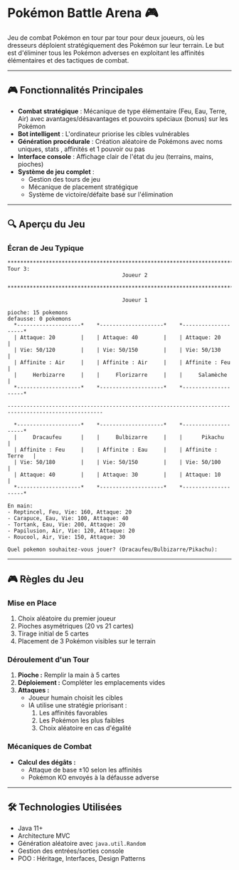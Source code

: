 # Pokémon Battle Arena 🎮

Jeu de combat Pokémon en tour par tour pour deux joueurs, où les dresseurs déploient stratégiquement des Pokémon sur leur terrain. Le but est d'éliminer tous les Pokémon adverses en exploitant les affinités élémentaires et des tactiques de combat.

---

## 🎮 Fonctionnalités Principales

- **Combat stratégique** : Mécanique de type élémentaire (Feu, Eau, Terre, Air) avec avantages/désavantages et pouvoirs spéciaux (bonus) sur les Pokémon
- **Bot intelligent** : L'ordinateur priorise les cibles vulnérables
- **Génération procédurale** : Création aléatoire de Pokémons avec noms uniques, stats , affinités et 1 pouvoir ou pas
- **Interface console** : Affichage clair de l'état du jeu (terrains, mains, pioches)
- **Système de jeu complet** : 
  - Gestion des tours de jeu
  - Mécanique de placement stratégique
  - Système de victoire/défaite basé sur l'élimination

---

## 🔍 Aperçu du Jeu

### Écran de Jeu Typique
```console
********************************************************************************
Tour 3:
                                    Joueur 2

********************************************************************************

                                    Joueur 1

pioche: 15 pokemons
defausse: 0 pokemons
  *--------------------*    *--------------------*    *--------------------*
  | Attaque: 20        |    | Attaque: 40        |    | Attaque: 20        |
  | Vie: 50/120        |    | Vie: 50/150        |    | Vie: 50/130        |
  | Affinite : Air     |    | Affinite : Air     |    | Affinite : Feu     |
  |     Herbizarre     |    |     Florizarre     |    |     Salamèche      |
  *--------------------*    *--------------------*    *--------------------*

----------------------------------------------------------------------------------------------------

  *--------------------*    *--------------------*    *--------------------*
  |     Dracaufeu      |    |     Bulbizarre     |    |      Pikachu       |
  | Affinite : Feu     |    | Affinite : Eau     |    | Affinite : Terre   |
  | Vie: 50/180        |    | Vie: 50/150        |    | Vie: 50/100        |
  | Attaque: 40        |    | Attaque: 30        |    | Attaque: 10        |
  *--------------------*    *--------------------*    *--------------------*

En main:
- Reptincel, Feu, Vie: 160, Attaque: 20
- Carapuce, Eau, Vie: 100, Attaque: 40
- Tortank, Eau, Vie: 200, Attaque: 20
- Papilusion, Air, Vie: 120, Attaque: 20
- Roucool, Air, Vie: 150, Attaque: 30

Quel pokemon souhaitez-vous jouer? (Dracaufeu/Bulbizarre/Pikachu):
```

---

## 🎮 Règles du Jeu

### Mise en Place
1. Choix aléatoire du premier joueur
2. Pioches asymétriques (20 vs 21 cartes)
3. Tirage initial de 5 cartes
4. Placement de 3 Pokémon visibles sur le terrain

### Déroulement d'un Tour
1. **Pioche :** Remplir la main à 5 cartes
2. **Déploiement :** Compléter les emplacements vides
3. **Attaques :**
   - Joueur humain choisit les cibles
   - IA utilise une stratégie priorisant :
     1. Les affinités favorables
     2. Les Pokémon les plus faibles
     3. Choix aléatoire en cas d'égalité

### Mécaniques de Combat
- **Calcul des dégâts :**
  - Attaque de base ±10 selon les affinités
  - Pokémon KO envoyés à la défausse adverse

---

## 🛠️ Technologies Utilisées

- Java 11+
- Architecture MVC
- Génération aléatoire avec `java.util.Random`
- Gestion des entrées/sorties console
- POO : Héritage, Interfaces, Design Patterns
